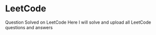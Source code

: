 # LeetCode
Question Solved on LeetCode 
Here I will solve and upload all LeetCode questions and answers
